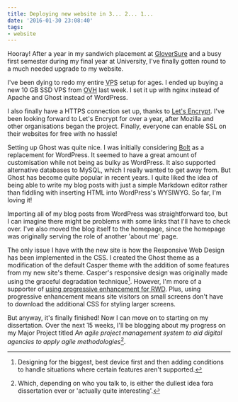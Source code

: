 ```yaml
---
title: Deploying new website in 3... 2... 1...
date: '2016-01-30 23:08:40'
tags:
- website
---
```


Hooray! After a year in my sandwich placement at [GloverSure](//www.gloversure.co.uk/) and a busy first semester during my final year at University, I've finally gotten round to a much needed upgrade to my website.

I've been dying to redo my entire <abbr title="Virtual Private Server">VPS</abbr> setup for ages. I ended up buying a new 10 GB SSD VPS from [OVH](//ovh.co.uk/) last week. I set it up with nginx instead of Apache and Ghost instead of WordPress.

I also finally have a HTTPS connection set up, thanks to [Let's Encrypt](https://letsencrypt.org/). I've been looking forward to Let's Encrypt for over a year, after Mozilla and other organisations began the project. Finally, everyone can enable SSL on their websites for free with no hassle!

Setting up Ghost was quite nice. I was initially considering [Bolt](//bolt.cm/) as a replacement for WordPress. It seemed to have a great amount of customisation while not being as bulky as WordPress. It also supported alternative databases to MySQL, which I really wanted to get away from. But Ghost has become quite popular in recent years. I quite liked the idea of being able to write my blog posts with just a simple Markdown editor rather than fiddling with inserting HTML into WordPress's WYSIWYG. So far, I'm loving it!

Importing all of my blog posts from WordPress was straightforward too, but I can imagine there might be problems with some links that I'll have to check over. I've also moved the blog itself to the homepage, since the homepage was originally serving the role of another 'about me' page.

The only issue I have with the new site is how the Responsive Web Design has been implemented in the CSS. I created the Ghost theme as a modification of the default Casper theme with the addition of some features from my new site's theme. Casper's responsive design was originally made using the graceful degradation technique[^1]. However, I'm more of a supporter of [using progressive enhancement for RWD](//joshtumath.uk/2013/08/15/the-importance-of-responsive-web-design/). Plus, using progressive enhancement means site visitors on small screens don't have to download the additional CSS for styling larger screens.

But anyway, it's finally finished! Now I can move on to starting on my dissertation. Over the next 15 weeks, I'll be blogging about my progress on my Major Project titled *An agile project management system to aid digital agencies to apply agile methodologies*[^2].

[^1]: Designing for the biggest, best device first and then adding conditions to handle situations where certain features aren't supported.
[^2]: Which, depending on who you talk to, is either the dullest idea fora dissertation ever or 'actually quite interesting'.
